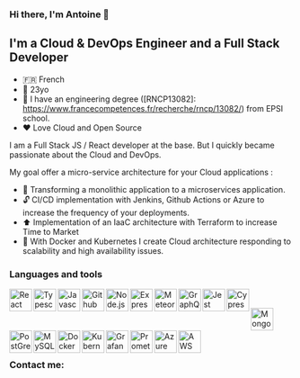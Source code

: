 ### Hi there, I'm Antoine 👋 

## I'm a Cloud & DevOps Engineer and a Full Stack Developer

- 🇫🇷 French
- 🚤 23yo
- 📝 I have an engineering degree ([RNCP13082]: https://www.francecompetences.fr/recherche/rncp/13082/) from EPSI school.
- ❤️ Love Cloud and Open Source 

I am a Full Stack JS / React developer at the base. But I quickly became passionate about the Cloud and DevOps.

My goal offer a micro-service architecture for your Cloud applications : 

- 📡 Transforming a monolithic application to a microservices application.
- 🔓 CI/CD implementation with Jenkins, Github Actions or Azure to increase the frequency of your deployments.
- ⬆️ Implementation of an IaaC architecture with Terraform to increase Time to Market
- 🔧 With Docker and Kubernetes I create Cloud architecture responding to scalability and high availability issues.

### Languages and tools


<img align="left" alt="React" width="40px" src="https://upload.wikimedia.org/wikipedia/commons/thumb/a/a7/React-icon.svg/langfr-1920px-React-icon.svg.png" />
<img align="left" alt="Typescript" width="40px" src="https://upload.wikimedia.org/wikipedia/commons/thumb/4/4c/Typescript_logo_2020.svg/1280px-Typescript_logo_2020.svg.png"/>
<img align="left" alt="Javascript" width="40px" src="https://upload.wikimedia.org/wikipedia/commons/6/6a/JavaScript-logo.png" />
<img align="left" alt="Github" width="40px" src="https://upload.wikimedia.org/wikipedia/commons/thumb/9/95/Font_Awesome_5_brands_github.svg/langfr-1280px-Font_Awesome_5_brands_github.svg.png" />
<img align="left" alt="Node.js" width="40px" src="https://upload.wikimedia.org/wikipedia/commons/thumb/d/d9/Node.js_logo.svg/langfr-440px-Node.js_logo.svg.png" />
<img align="left" alt="Express.js" width="40px" src="https://upload.wikimedia.org/wikipedia/commons/6/64/Expressjs.png" />
<img align="left" alt="Meteor.js" width="40px" src="https://upload.wikimedia.org/wikipedia/commons/a/a4/Meteor-logo.png" />
<img align="left" alt="GraphQL" width="40px" src="https://upload.wikimedia.org/wikipedia/commons/thumb/1/17/GraphQL_Logo.svg/1280px-GraphQL_Logo.svg.png" />
<img align="left" alt="Jest" width="40px" src="https://symbols.getvecta.com/stencil_85/20_jest-icon.aff64ab210.svg" />
<img align="left" alt="Cypress" width="40px" src="https://www.cypress.io/static/33498b5f95008093f5f94467c61d20ab/c0bf4/cypress-logo.webp" />

<br/>
<br/>

<img align="left" alt="Mongodb" width="40px" src="https://upload.wikimedia.org/wikipedia/fr/thumb/4/45/MongoDB-Logo.svg/langfr-2880px-MongoDB-Logo.svg.png" />
<img align="left" alt="PostGreSQL" width="40px" src="https://upload.wikimedia.org/wikipedia/commons/thumb/2/29/Postgresql_elephant.svg/langfr-1280px-Postgresql_elephant.svg.png" />
<img align="left" alt="MySQL" width="40px" src="https://upload.wikimedia.org/wikipedia/fr/thumb/6/62/MySQL.svg/langfr-2560px-MySQL.svg.png" />

<br/>
<br/>

<img align="left" alt="Docker" width="40px" src="https://upload.wikimedia.org/wikipedia/commons/thumb/4/4e/Docker_%28container_engine%29_logo.svg/langfr-2880px-Docker_%28container_engine%29_logo.svg.png" />
<img align="left" alt="Kubernetes" width="40px" src="https://upload.wikimedia.org/wikipedia/commons/thumb/6/67/Kubernetes_logo.svg/langfr-2880px-Kubernetes_logo.svg.png" />
<img align="left" alt="Grafana" width="40px" src="https://upload.wikimedia.org/wikipedia/commons/9/9d/Grafana_logo.png" />
<img align="left" alt="Prometheus" width="40px" src="https://upload.wikimedia.org/wikipedia/commons/thumb/3/38/Prometheus_software_logo.svg/langfr-1280px-Prometheus_software_logo.svg.png" />

<img align="left" alt="Azure" width="40px" src="https://upload.wikimedia.org/wikipedia/fr/thumb/b/b6/Microsoft-Azure.png/1280px-Microsoft-Azure.png" />
<img align="left" alt="AWS" width="40px" src="https://upload.wikimedia.org/wikipedia/commons/thumb/9/93/Amazon_Web_Services_Logo.svg/langfr-2560px-Amazon_Web_Services_Logo.svg.png" />

<br/>
<br/>

### Contact me: 

[linkedin]: (https://www.linkedin.com/in/antoine-durand-epsi/)
